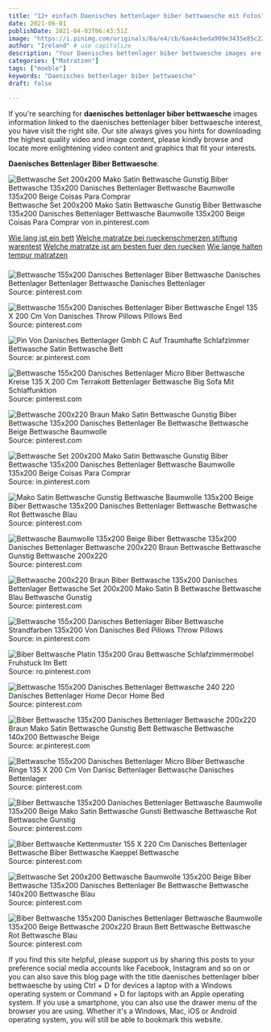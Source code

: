 ```yaml
---
title: "12+ einfach Daenisches bettenlager biber bettwaesche mit Fotos"
date: 2021-06-01
publishDate: 2021-04-03T06:43:51Z
image: "https://i.pinimg.com/originals/6a/e4/cb/6ae4cbeda909e3435e85c227f9e5ecc1.jpg"
author: "Ireland" # use capitalize
description: "Your Daenisches bettenlager biber bettwaesche images are available. Daenisches bettenlager biber bettwaesche are a topic that is being searched for and liked by netizens now. You can Download the Daenisches bettenlager biber bettwaesche files here. Get all free vectors."
categories: ["Matratzen"]
tags: ["moeble"]
keywords: "Daenisches bettenlager biber bettwaesche"
draft: false

---
```


If you're searching for **daenisches bettenlager biber bettwaesche** images information linked to the daenisches bettenlager biber bettwaesche interest, you have visit the right  site. Our site always  gives you  hints  for downloading  the highest  quality video and image  content, please kindly browse and locate more enlightening video content and graphics that fit your interests.

**Daenisches Bettenlager Biber Bettwaesche**. 

![Bettwasche Set 200x200 Mako Satin Bettwasche Gunstig Biber Bettwasche 135x200 Danisches Bettenlager Bettwasche Baumwolle 135x200 Beige Coisas Para Comprar](https://i.pinimg.com/originals/f0/b8/38/f0b8381c4bdf1da53b7c033054200c59.jpg "Bettwasche Set 200x200 Mako Satin Bettwasche Gunstig Biber Bettwasche 135x200 Danisches Bettenlager Bettwasche Baumwolle 135x200 Beige Coisas Para Comprar")
Bettwasche Set 200x200 Mako Satin Bettwasche Gunstig Biber Bettwasche 135x200 Danisches Bettenlager Bettwasche Baumwolle 135x200 Beige Coisas Para Comprar von in.pinterest.com

[Wie lang ist ein bett](/wie-lang-ist-ein-bett/)
[Welche matratze bei rueckenschmerzen stiftung warentest](/welche-matratze-bei-rueckenschmerzen-stiftung-warentest/)
[Welche matratze ist am besten fuer den ruecken](/welche-matratze-ist-am-besten-fuer-den-ruecken/)
[Wie lange halten tempur matratzen](/wie-lange-halten-tempur-matratzen/)



### 

 


![Bettwasche 155x200 Danisches Bettenlager Biber Bettwasche Danisches Bettenlager Bettenlager Bettwasche Danisches Bettenlager](https://i.pinimg.com/originals/68/df/28/68df28a8417fdde00ec93d16774a2131.jpg "Bettwasche 155x200 Danisches Bettenlager Biber Bettwasche Danisches Bettenlager Bettenlager Bettwasche Danisches Bettenlager")
Source: pinterest.com

 

![Bettwasche 155x200 Danisches Bettenlager Biber Bettwasche Engel 135 X 200 Cm Von Danisches Throw Pillows Pillows Bed](https://i.pinimg.com/564x/9d/23/0f/9d230f8e0f269dd8138023672234def6.jpg "Bettwasche 155x200 Danisches Bettenlager Biber Bettwasche Engel 135 X 200 Cm Von Danisches Throw Pillows Pillows Bed")
Source: pinterest.com

 

![Pin Von Danisches Bettenlager Gmbh C Auf Traumhafte Schlafzimmer Bettwasche Satin Bettwasche Bett](https://i.pinimg.com/originals/0c/c8/92/0cc8925a80cc76b921d7a015ac628029.jpg "Pin Von Danisches Bettenlager Gmbh C Auf Traumhafte Schlafzimmer Bettwasche Satin Bettwasche Bett")
Source: ar.pinterest.com

 

![Bettwasche 155x200 Danisches Bettenlager Micro Biber Bettwasche Kreise 135 X 200 Cm Terrakott Bettenlager Bettwasche Big Sofa Mit Schlaffunktion](https://i.pinimg.com/564x/a1/1e/d2/a11ed2cb15e21f7cd6b34e87dc6ff478.jpg "Bettwasche 155x200 Danisches Bettenlager Micro Biber Bettwasche Kreise 135 X 200 Cm Terrakott Bettenlager Bettwasche Big Sofa Mit Schlaffunktion")
Source: pinterest.com

 

![Bettwasche 200x220 Braun Mako Satin Bettwasche Gunstig Biber Bettwasche 135x200 Danisches Bettenlager Be Bettwasche Bettwasche Beige Bettwasche Baumwolle](https://i.pinimg.com/originals/73/43/7e/73437e0f2880d1e80a8572f962b085cc.jpg "Bettwasche 200x220 Braun Mako Satin Bettwasche Gunstig Biber Bettwasche 135x200 Danisches Bettenlager Be Bettwasche Bettwasche Beige Bettwasche Baumwolle")
Source: pinterest.com

 

![Bettwasche Set 200x200 Mako Satin Bettwasche Gunstig Biber Bettwasche 135x200 Danisches Bettenlager Bettwasche Baumwolle 135x200 Beige Coisas Para Comprar](https://i.pinimg.com/originals/f0/b8/38/f0b8381c4bdf1da53b7c033054200c59.jpg "Bettwasche Set 200x200 Mako Satin Bettwasche Gunstig Biber Bettwasche 135x200 Danisches Bettenlager Bettwasche Baumwolle 135x200 Beige Coisas Para Comprar")
Source: in.pinterest.com

 

![Mako Satin Bettwasche Gunstig Bettwasche Baumwolle 135x200 Beige Biber Bettwasche 135x200 Danisches Bettenlager Bettwasche Bettwasche Rot Bettwasche Blau](https://i.pinimg.com/originals/01/2a/e0/012ae06cc03a9ac965e918ddcb966bd9.jpg "Mako Satin Bettwasche Gunstig Bettwasche Baumwolle 135x200 Beige Biber Bettwasche 135x200 Danisches Bettenlager Bettwasche Bettwasche Rot Bettwasche Blau")
Source: pinterest.com

 

![Bettwasche Baumwolle 135x200 Beige Biber Bettwasche 135x200 Danisches Bettenlager Bettwasche 200x220 Braun Bettwasche Bettwasche Gunstig Bettwasche 200x220](https://i.pinimg.com/originals/b7/74/e7/b774e7642529ab1ffe41a8673a0acbe5.jpg "Bettwasche Baumwolle 135x200 Beige Biber Bettwasche 135x200 Danisches Bettenlager Bettwasche 200x220 Braun Bettwasche Bettwasche Gunstig Bettwasche 200x220")
Source: pinterest.com

 

![Bettwasche 200x220 Braun Biber Bettwasche 135x200 Danisches Bettenlager Bettwasche Set 200x200 Mako Satin B Bettwasche Bettwasche Blau Bettwasche Gunstig](https://i.pinimg.com/originals/35/2d/8b/352d8ba1b3377976946b07198c5b1a13.jpg "Bettwasche 200x220 Braun Biber Bettwasche 135x200 Danisches Bettenlager Bettwasche Set 200x200 Mako Satin B Bettwasche Bettwasche Blau Bettwasche Gunstig")
Source: pinterest.com

 

![Bettwasche 155x200 Danisches Bettenlager Biber Bettwasche Strandfarben 135x200 Von Danisches Bed Pillows Throw Pillows](https://i.pinimg.com/originals/11/45/b3/1145b3bda8068e6d8943f50a1736c435.jpg "Bettwasche 155x200 Danisches Bettenlager Biber Bettwasche Strandfarben 135x200 Von Danisches Bed Pillows Throw Pillows")
Source: in.pinterest.com

 

![Biber Bettwasche Platin 135x200 Grau Bettwasche Schlafzimmermobel Fruhstuck Im Bett](https://i.pinimg.com/474x/3e/89/78/3e8978a85fd45f8bd288f1eb4cbfa0fc.jpg "Biber Bettwasche Platin 135x200 Grau Bettwasche Schlafzimmermobel Fruhstuck Im Bett")
Source: ro.pinterest.com

 

![Bettwasche 155x200 Danisches Bettenlager Bettwasche 240 220 Danisches Bettenlager Home Decor Home Bed](https://i.pinimg.com/originals/d5/8e/2a/d58e2a611e3b7a8fb85567ce1aaa88d9.jpg "Bettwasche 155x200 Danisches Bettenlager Bettwasche 240 220 Danisches Bettenlager Home Decor Home Bed")
Source: pinterest.com

 

![Biber Bettwasche 135x200 Danisches Bettenlager Bettwasche 200x220 Braun Mako Satin Bettwasche Gunstig Bett Bettwasche Bettwasche 140x200 Bettwasche Beige](https://i.pinimg.com/originals/9c/19/08/9c1908040b9afb928b46bc5f45b36d11.jpg "Biber Bettwasche 135x200 Danisches Bettenlager Bettwasche 200x220 Braun Mako Satin Bettwasche Gunstig Bett Bettwasche Bettwasche 140x200 Bettwasche Beige")
Source: ar.pinterest.com

 

![Bettwasche 155x200 Danisches Bettenlager Micro Biber Bettwasche Ringe 135 X 200 Cm Von Danisc Bettenlager Bettwasche Danisches Bettenlager](https://i.pinimg.com/564x/63/f0/17/63f01796a5e8880b9933eccd4acdda21.jpg "Bettwasche 155x200 Danisches Bettenlager Micro Biber Bettwasche Ringe 135 X 200 Cm Von Danisc Bettenlager Bettwasche Danisches Bettenlager")
Source: pinterest.com

 

![Biber Bettwasche 135x200 Danisches Bettenlager Bettwasche Baumwolle 135x200 Beige Mako Satin Bettwasche Gunsti Bettwasche Bettwasche Rot Bettwasche Gunstig](https://i.pinimg.com/originals/9b/bd/d9/9bbdd904af23aa31a1e8a98556de4e55.jpg "Biber Bettwasche 135x200 Danisches Bettenlager Bettwasche Baumwolle 135x200 Beige Mako Satin Bettwasche Gunsti Bettwasche Bettwasche Rot Bettwasche Gunstig")
Source: pinterest.com

 

![Biber Bettwasche Kettenmuster 155 X 220 Cm Danisches Bettenlager Bettwasche Biber Bettwasche Kaeppel Bettwasche](https://i.pinimg.com/originals/f0/d7/94/f0d7943a09dd63fa0e6f83b27c5a4933.jpg "Biber Bettwasche Kettenmuster 155 X 220 Cm Danisches Bettenlager Bettwasche Biber Bettwasche Kaeppel Bettwasche")
Source: pinterest.com

 

![Bettwasche Set 200x200 Bettwasche Baumwolle 135x200 Beige Biber Bettwasche 135x200 Danisches Bettenlager Be Bettwasche Bettwasche 140x200 Bettwasche Blau](https://i.pinimg.com/originals/03/7a/98/037a98c334a37ca5fcac3a860867d59e.jpg "Bettwasche Set 200x200 Bettwasche Baumwolle 135x200 Beige Biber Bettwasche 135x200 Danisches Bettenlager Be Bettwasche Bettwasche 140x200 Bettwasche Blau")
Source: pinterest.com

 

![Biber Bettwasche 135x200 Danisches Bettenlager Bettwasche Baumwolle 135x200 Beige Bettwasche 200x220 Braun Bett Bettwasche Bettwasche Rot Bettwasche Blau](https://i.pinimg.com/originals/6a/e4/cb/6ae4cbeda909e3435e85c227f9e5ecc1.jpg "Biber Bettwasche 135x200 Danisches Bettenlager Bettwasche Baumwolle 135x200 Beige Bettwasche 200x220 Braun Bett Bettwasche Bettwasche Rot Bettwasche Blau")
Source: pinterest.com

 

If you find this site helpful, please support us by sharing this posts to your preference social media accounts like Facebook, Instagram and so on or you can also save this blog page with the title daenisches bettenlager biber bettwaesche by using Ctrl + D for devices a laptop with a Windows operating system or Command + D for laptops with an Apple operating system. If you use a smartphone, you can also use the drawer menu of the browser you are using. Whether it's a Windows, Mac, iOS or Android operating system, you will still be able to bookmark this website.
